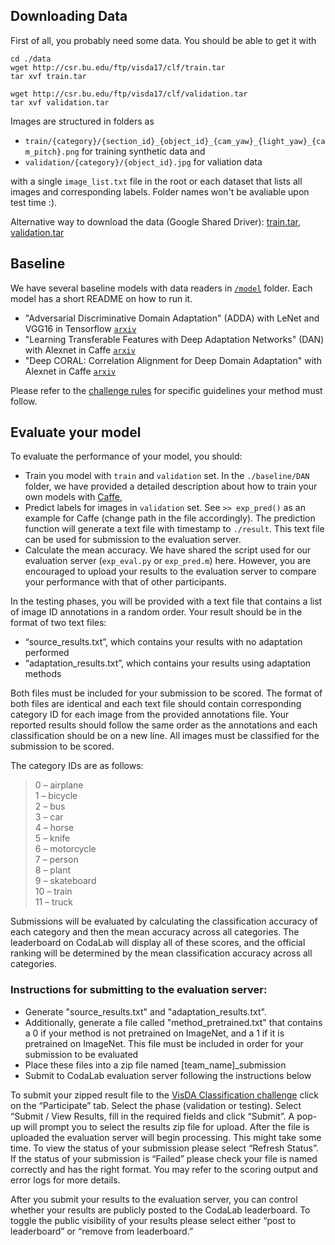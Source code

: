 ## Downloading Data

First of all, you probably need some data. You should be able to get it with 
    
    cd ./data
    wget http://csr.bu.edu/ftp/visda17/clf/train.tar
    tar xvf train.tar
    
    wget http://csr.bu.edu/ftp/visda17/clf/validation.tar
    tar xvf validation.tar  
    
Images are structured in folders as 

- `train/{category}/{section_id}_{object_id}_{cam_yaw}_{light_yaw}_{cam_pitch}.png` for training synthetic data and
- `validation/{category}/{object_id}.jpg` for valiation data

with a single `image_list.txt` file in the root or each dataset that lists all images and corresponding labels. Folder names won't be avaliable upon test time :).

Alternative way to download the data (Google Shared Driver): [train.tar](https://drive.google.com/file/d/0BwcIeDbwQ0XmdENwQ3R4TUVTMHc/view?usp=sharing), [validation.tar](https://drive.google.com/file/d/0BwcIeDbwQ0XmUEVJRjl4Tkd4bTA/view?usp=sharing)

## Baseline

We have several baseline models with data readers in [`/model`](model) folder. Each model has a short README on how to run it.

- "Adversarial Discriminative Domain Adaptation" (ADDA) with LeNet and VGG16 in Tensorflow [`arxiv`](https://arxiv.org/abs/1702.05464)
- "Learning Transferable Features with Deep Adaptation Networks" (DAN) with Alexnet in Caffe [`arxiv`](https://arxiv.org/pdf/1502.02791)
- "Deep CORAL: Correlation Alignment for Deep Domain Adaptation" with Alexnet in Caffe [`arxiv`](https://arxiv.org/abs/1607.01719)

Please refer to the [challenge rules]() for specific guidelines your method must follow.

## Evaluate your model

To evaluate the performance of your model, you should:
- Train you model with `train` and `validation` set. In the `./baseline/DAN` folder, we have provided a detailed description about how to train your own models with [Caffe](http://caffe.berkeleyvision.org/), 
- Predict labels for images in `validation` set. See  `>> exp_pred()` as an example for Caffe (change path in the file accordingly). The prediction function will generate a text file with timestamp to `./result`. This text file can be used for submission to the evaluation server.
- Calculate the mean accuracy. We have shared the script used for our evaluation server (`exp_eval.py` or `exp_pred.m`) here. However, you are encouraged to upload your results to the evaluation server to compare your performance with that of other participants. 

In the testing phases, you will be provided with a text file that contains a list of image ID annotations in a random order. Your result should be in the format of two text files:

- “source_results.txt”, which contains your results with no adaptation performed 
- “adaptation_results.txt”, which contains your results using adaptation methods

 Both files must be included for your submission to be scored. The format of both files are identical and each text file should contain corresponding category ID for each image from the provided annotations file. Your reported results should follow the same order as the annotations and each classification should be on a new line. All images must be classified for the submission to be scored. 

The category IDs are as follows:
> 0 – airplane  
> 1 – bicycle  
> 2 – bus  
> 3 – car  
> 4 – horse  
> 5 – knife  
> 6 – motorcycle  
> 7 – person  
> 8 – plant  
> 9 – skateboard  
> 10 – train  
> 11 – truck 
 
 
Submissions will be evaluated by calculating the classification accuracy of each category and then the mean accuracy across all categories. The leaderboard on CodaLab will display all of these scores, and the official ranking will be determined by the mean classification accuracy across all categories. 



### Instructions for submitting to the evaluation server:

- Generate "source_results.txt" and "adaptation_results.txt".
- Additionally, generate a file called "method_pretrained.txt" that contains a 0 if your method is not pretrained on ImageNet, and a 1 if it is pretrained on ImageNet. This file must be included in order for your submission to be evaluated
- Place these files into a zip file named [team_name]_submission
- Submit to CodaLab evaluation server following the instructions below

To submit your zipped result file to the [VisDA Classification challenge](https://competitions.codalab.org/competitions/17020?secret_key=cb4cb9f3-3f9e-4179-858b-4ecd6c3b58f1) click on the “Participate” tab. Select the phase (validation or testing). Select “Submit / View Results, fill in the required fields and click “Submit”. A pop-up will prompt you to select the results zip file for upload. After the file is uploaded the evaluation server will begin processing. This might take some time. To view the status of your submission please select “Refresh Status”. If the status of your submission is “Failed” please check your file is named correctly and has the right format. You may refer to the scoring output and error logs for more details.

After you submit your results to the evaluation server, you can control whether your results are publicly posted to the CodaLab leaderboard. To toggle the public visibility of your results please select either “post to leaderboard” or “remove from leaderboard.” 

